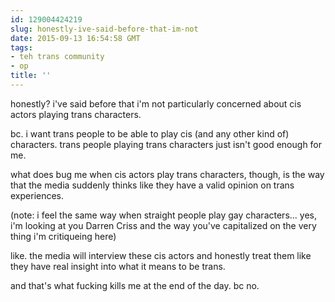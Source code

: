 ```yaml
---
id: 129004424219
slug: honestly-ive-said-before-that-im-not
date: 2015-09-13 16:54:58 GMT
tags:
- teh trans community
- op
title: ''
---
```

honestly? i've said before that i'm not particularly concerned about cis actors playing trans characters.

bc. i want trans people to be able to play cis (and any other kind of) characters. trans people playing trans characters just isn't good enough for me.

what does bug me when cis actors play trans characters, though, is the way that the media suddenly thinks like they have a valid opinion on trans experiences.

(note: i feel the same way when straight people play gay characters... yes, i'm looking at you Darren Criss and the way you've capitalized on the very thing i'm critiqueing here)

like. the media will interview these cis actors and honestly treat them like they  have real insight into what it means to be trans. 

and that's what fucking kills me at the end of the day. bc no.
